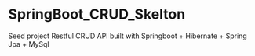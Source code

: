 # SpringBoot_CRUD_Skelton
Seed project
Restful CRUD API built with  Springboot + Hibernate + Spring Jpa + MySql

